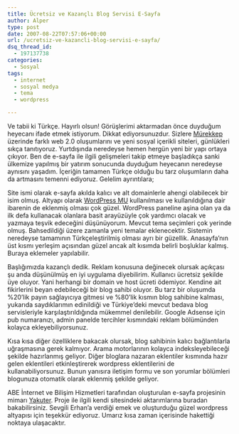 ```yaml
---
title: Ücretsiz ve Kazançlı Blog Servisi E-Sayfa
author: Alper
type: post
date: 2007-08-22T07:57:06+00:00
url: /ucretsiz-ve-kazancli-blog-servisi-e-sayfa/
dsq_thread_id:
  - 197137738
categories:
  - Sosyal
tags:
  - internet
  - sosyal medya
  - tema
  - wordpress

---
```

Ve tabii ki Türkçe. Hayırlı olsun! Görüşlerimi aktarmadan önce duyduğum heyecanı ifade etmek istiyorum. Dikkat ediyorsunuzdur. Sizlere [Mürekkep][1] üzerinde farklı web 2.0 oluşumlarını ve yeni sosyal içerikli siteleri, günlükleri sıkça tanıtıyoruz. Yurtdışında neredeyse hemen hergün yeni bir yapı ortaya çıkıyor. Ben de e-sayfa ile ilgili gelişmeleri takip etmeye başladıkça sanki ülkemize yapılmış bir yatırım sonucunda duyduğum heyecanın neredeyse aynısını yaşadım. İçeriğin tamamen Türkçe olduğu bu tarz oluşumların daha da artmasını temenni ediyoruz. Gelelim ayrıntılara;

Site ismi olarak e-sayfa akılda kalıcı ve alt domainlerle ahengi olabilecek bir isim olmuş. Altyapı olarak [WordPress MU][2] kullanılması ve kullanıldığına dair ibarenin de eklenmiş olması çok güzel. WordPress paneline aşina olan ya da ilk defa kullanacak olanlara basit arayüzüyle çok yardımcı olacak ve yazmaya teşvik edeceğini düşünüyorum. Mevcut tema seçimleri çok yerinde olmuş. Bahsedildiği üzere zamanla yeni temalar eklenecektir. Sistemin neredeyse tamamının Türkçeleştirilmiş olması ayrı bir güzellik. Anasayfa&#8217;nın üst kısmı yerleşim açısından güzel ancak alt kısımda belirli boşluklar kalmış. Buraya eklemeler yapılabilir.

Başlığımızda kazançlı dedik. Reklam konusuna değinecek olursak açıkçası şu anda düşünülmüş en iyi uygulama diyebilirim. Kullanıcı ücretsiz şekilde üye oluyor. Yani herhangi bir domain ve host ücreti ödemiyor. Kendine ait fikirlerini beyan edebileceği bir blog sahibi oluyor. Bu tarz bir oluşumda %20&#8217;lik payın sağlayıcıya gitmesi ve %80&#8217;lik kısmın blog sahibine kalması, yukarıda saydıklarımın edinildiği ve Türkiye&#8217;deki mevcut bedava blog servisleriyle karşılaştırıldığında mükemmel denilebilir. Google Adsense için pub numaranızı, admin panelde tercihler kısmındaki reklam bölümünden kolayca ekleyebiliyorsunuz.

Kısa kısa diğer özelliklere bakacak olursak, blog sahibinin kalıcı bağlantılarla uğraşmasına gerek kalmıyor. Arama motorlarının kolayca indeksleyebileceği şekilde hazırlanmış geliyor. Diğer bloglara nazaran eklentiler kısmında hazır gelen eklentileri etkinleştirerek wordpress eklentilerini de kullanabiliyorsunuz. Bunun yanısıra iletişim formu ve son yorumlar bölümleri blogunuza otomatik olarak eklenmiş şekilde geliyor.

ABE İnternet ve Bilişim Hizmetleri tarafından oluşturulan e-sayfa projesinin mimarı [Yakuter][3]. Proje ile ilgili kendi sitesindeki aktarımlarına buradan bakabilirsiniz. Sevgili Erhan&#8217;a verdiği emek ve oluşturduğu güzel wordpress altyapısı için teşekkür ediyoruz. Umarız kısa zaman içerisinde hakettiği noktaya ulaşacaktır.

 [1]: https://www.murekkep.org/
 [2]: https://mu.wordpress.org/
 [3]: https://www.yakuter.com/